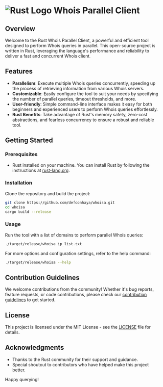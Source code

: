 # ![Rust Logo](https://www.rust-lang.org/static/images/rust-logo-blk.svg) Whois Parallel Client

## Overview

Welcome to the Rust Whois Parallel Client, a powerful and efficient tool designed to perform Whois queries in parallel. This open-source project is written in Rust, leveraging the language's performance and reliability to deliver a fast and concurrent Whois client.

## Features

- **Parallelism**: Execute multiple Whois queries concurrently, speeding up the process of retrieving information from various Whois servers.
- **Customizable**: Easily configure the tool to suit your needs by specifying the number of parallel queries, timeout thresholds, and more.
- **User-friendly**: Simple command-line interface makes it easy for both beginners and experienced users to perform Whois queries effortlessly.
- **Rust Benefits**: Take advantage of Rust's memory safety, zero-cost abstractions, and fearless concurrency to ensure a robust and reliable tool.

## Getting Started

### Prerequisites

- Rust installed on your machine. You can install Rust by following the instructions at [rust-lang.org](https://www.rust-lang.org/).

### Installation

Clone the repository and build the project:

```bash
git clone https://github.com/defconhaya/whoisa.git
cd whoisa
cargo build --release
```

### Usage

Run the tool with a list of domains to perform parallel Whois queries:

```bash
./target/release/whoisa ip_list.txt
```

For more options and configuration settings, refer to the help command:

```bash
./target/release/whoisa --help
```

## Contribution Guidelines

We welcome contributions from the community! Whether it's bug reports, feature requests, or code contributions, please check our [contribution guidelines](CONTRIBUTING.md) to get started.

## License

This project is licensed under the MIT License - see the [LICENSE](LICENSE.md) file for details.

## Acknowledgments

- Thanks to the Rust community for their support and guidance.
- Special shoutout to contributors who have helped make this project better.

Happy querying!